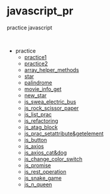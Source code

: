 # javascript_pr
practice javascript

</br>

- practice
  - [practice1](practice/js_practice01.md)
  - [practice2](practice/js_practice02.md)
  - [array_helper_methods](practice/Array_helper_methods.md)
  - [star](practice/js_star.md)
  - [palindrome](practice/js_palindrome.md)
  - [movie_info_get](practice/js_movie_info_get.md)
  - [new_star](practice/js_new_star.md)
  - [js_swea_electric_bus](practice/js_swea_electric_bus.md)
  - [js_rock_scissor_paper](practice/js_rock_scissor_paper.md)
  - [js_list_prac](practice/js_list_practice.md)
  - [js_refactoring](practice/js_refactoring.md)
  - [js_atag_block](practice/js_atag_block.md)
  - [js_prac_setattribute&getelement](practice/js_prac_setattribute&getelement.md)
  - [js_button](practice/js_button.md)
  - [js_axios](practice/js_axios.md)
  - [js_axios_cat&dog](practice/js_axios_cat&dog.md)
  - [js_change_color_switch](practice/js_change_color_switch.md)
  - [js_promise](practice/js_promise.md)
  - [js_rest_operation](practice/js_rest_operation.md)
  - [js_snake_game](practice/js_snake_game.md)
  - [js_n_queen](practice/js_n_queen.md)



